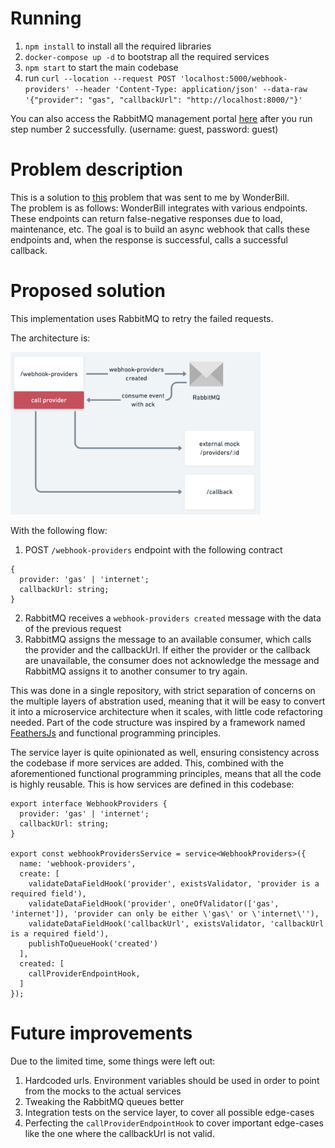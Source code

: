 # Running 

1. `npm install` to install all the required libraries 
2. `docker-compose up -d` to bootstrap all the required services
3. `npm start` to start the main codebase
4. run `curl --location --request POST 'localhost:5000/webhook-providers' --header 'Content-Type: application/json' --data-raw '{"provider": "gas", "callbackUrl": "http://localhost:8000/"}'`

You can also access the RabbitMQ management portal [here](http://localhost:8080) after you run step number 2 successfully. (username: guest, password: guest)

# Problem description

This is a solution to [this](https://bitbucket.org/wonderbill/datahog/src/master/) problem that was sent to me by WonderBill.  
The problem is as follows: WonderBill integrates with various endpoints. These endpoints can return false-negative responses due to load, maintenance, etc. The goal is to build an async webhook that calls these endpoints and, when the response is successful, calls a successful callback.

# Proposed solution

This implementation uses RabbitMQ to retry the failed requests. 

The architecture is:

<img src="./architecture-diagram.png" alt="architecture-diagram" style="width:400px;"/>

With the following flow:

1. POST `/webhook-providers` endpoint with the following contract
```
{
  provider: 'gas' | 'internet';
  callbackUrl: string;
}
```
2. RabbitMQ receives a `webhook-providers created` message with the data of the previous request
3. RabbitMQ assigns the message to an available consumer, which calls the provider and the callbackUrl. If either the provider or the callback are unavailable, the consumer does not acknowledge the message and RabbitMQ assigns it to another consumer to try again.

This was done in a single repository, with strict separation of concerns on the multiple layers of abstration used, meaning that it will be easy to convert it into a microservice architecture when it scales, with little code refactoring needed. Part of the code structure was inspired by a framework named [FeathersJs](https://feathersjs.com/) and functional programming principles.

The service layer is quite opinionated as well, ensuring consistency across the codebase if more services are added. This, combined with the aforementioned functional programming principles, means that all the code is highly reusable. 
This is how services are defined in this codebase:

```
export interface WebhookProviders {
  provider: 'gas' | 'internet';
  callbackUrl: string;
}

export const webhookProvidersService = service<WebhookProviders>({
  name: 'webhook-providers',
  create: [
    validateDataFieldHook('provider', existsValidator, 'provider is a required field'),
    validateDataFieldHook('provider', oneOfValidator(['gas', 'internet']), 'provider can only be either \'gas\' or \'internet\''),
    validateDataFieldHook('callbackUrl', existsValidator, 'callbackUrl is a required field'),
    publishToQueueHook('created')
  ],
  created: [
    callProviderEndpointHook,
  ]
});
```

# Future improvements

Due to the limited time, some things were left out:

1. Hardcoded urls. Environment variables should be used in order to point from the mocks to the actual services
2. Tweaking the RabbitMQ queues better
3. Integration tests on the service layer, to cover all possible edge-cases
4. Perfecting the `callProviderEndpointHook` to cover important edge-cases like the one where the callbackUrl is not valid.